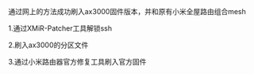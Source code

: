 通过网上的方法成功刷入ax3000固件版本，并和原有小米全屋路由组合mesh

1.通过XMiR-Patcher工具解锁ssh

2.刷入ax3000的分区文件

3.通过小米路由器官方修复工具刷入官方固件
